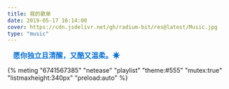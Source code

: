 ```yaml
---
title: 我的歌单
date: 2019-05-17 16:14:00
cover: https://cdn.jsdelivr.net/gh/radium-bit/res@latest/Music.jpg
type: "music"
---
```


<font color=#0c74d6 size=3 face="黑体">**🍃愿你独立且清醒，又酷又温柔。☀**</font>

{% meting "6741567385" "netease" "playlist" "theme:#555" "mutex:true" "listmaxheight:340px" "preload:auto" %}